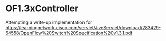 OF1.3xController
================

Attempting a write-up implementation for https://learningnetwork.cisco.com/servlet/JiveServlet/download/283429-64558/OpenFlow%20Switch%20Specification%20v1.3.1.pdf
